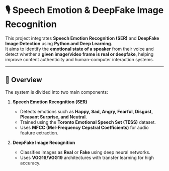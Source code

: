 # 🎙️ Speech Emotion & DeepFake Image Recognition

This project integrates **Speech Emotion Recognition (SER)** and **DeepFake Image Detection** using **Python and Deep Learning**.  
It aims to identify the **emotional state of a speaker** from their voice and detect whether a **given image/video frame is real or deepfake**, helping improve content authenticity and human-computer interaction systems.

---

## 📘 Overview

The system is divided into two main components:

1. **Speech Emotion Recognition (SER)**
   - Detects emotions such as **Happy, Sad, Angry, Fearful, Disgust, Pleasant Surprise, and Neutral**.
   - Trained using the **Toronto Emotional Speech Set (TESS)** dataset.
   - Uses **MFCC (Mel-Frequency Cepstral Coefficients)** for audio feature extraction.

2. **DeepFake Image Recognition**
   - Classifies images as **Real** or **Fake** using deep neural networks.
   - Uses **VGG16/VGG19** architectures with transfer learning for high accuracy.
